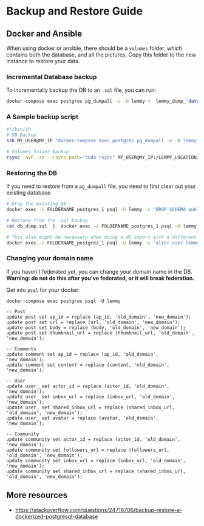 # Backup and Restore Guide

## Docker and Ansible

When using docker or ansible, there should be a `volumes` folder, which contains both the database, and all the pictures. Copy this folder to the new instance to restore your data.

### Incremental Database backup

To incrementally backup the DB to an `.sql` file, you can run: 

```bash
docker-compose exec postgres pg_dumpall -c -U lemmy >  lemmy_dump_`date +%Y-%m-%d"_"%H_%M_%S`.sql
```
### A Sample backup script

```bash
#!/bin/sh
# DB Backup
ssh MY_USER@MY_IP "docker-compose exec postgres pg_dumpall -c -U lemmy" >  ~/BACKUP_LOCATION/INSTANCE_NAME_dump_`date +%Y-%m-%d"_"%H_%M_%S`.sql

# Volumes folder Backup
rsync -avP -zz --rsync-path="sudo rsync" MY_USER@MY_IP:/LEMMY_LOCATION/volumes ~/BACKUP_LOCATION/FOLDERNAME
```

### Restoring the DB

If you need to restore from a `pg_dumpall` file, you need to first clear out your existing database

```bash
# Drop the existing DB
docker exec -i FOLDERNAME_postgres_1 psql -U lemmy -c "DROP SCHEMA public CASCADE; CREATE SCHEMA public;"

# Restore from the .sql backup
cat db_dump.sql  |  docker exec -i FOLDERNAME_postgres_1 psql -U lemmy # restores the db

# This also might be necessary when doing a db import with a different password.
docker exec -i FOLDERNAME_postgres_1 psql -U lemmy -c "alter user lemmy with password 'bleh'"
```

### Changing your domain name

If you haven't federated yet, you can change your domain name in the DB. **Warning: do not do this after you've federated, or it will break federation.**

Get into `psql` for your docker: 

`docker-compose exec postgres psql -U lemmy`

```
-- Post
update post set ap_id = replace (ap_id, 'old_domain', 'new_domain');
update post set url = replace (url, 'old_domain', 'new_domain');
update post set body = replace (body, 'old_domain', 'new_domain');
update post set thumbnail_url = replace (thumbnail_url, 'old_domain', 'new_domain');

-- Comments
update comment set ap_id = replace (ap_id, 'old_domain', 'new_domain');
update comment set content = replace (content, 'old_domain', 'new_domain');

-- User
update user_ set actor_id = replace (actor_id, 'old_domain', 'new_domain');
update user_ set inbox_url = replace (inbox_url, 'old_domain', 'new_domain');
update user_ set shared_inbox_url = replace (shared_inbox_url, 'old_domain', 'new_domain');
update user_ set avatar = replace (avatar, 'old_domain', 'new_domain');

-- Community
update community set actor_id = replace (actor_id, 'old_domain', 'new_domain');
update community set followers_url = replace (followers_url, 'old_domain', 'new_domain');
update community set inbox_url = replace (inbox_url, 'old_domain', 'new_domain');
update community set shared_inbox_url = replace (shared_inbox_url, 'old_domain', 'new_domain');

```

## More resources

- https://stackoverflow.com/questions/24718706/backup-restore-a-dockerized-postgresql-database


